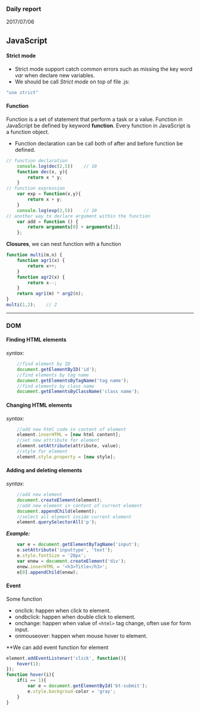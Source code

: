 
### Daily report
2017/07/06
## JavaScript 
#### Strict mode
-	Strict mode support catch common errors such as missing the key word *var* when declare new variables.
-	We should be call *Strict mode* on top of file .js:
```javascript
"use strict"
```
#### Function
Function is a set of statement that perform a task or a value. Function in JavaScript be defined by keyword **function**. Every function in JavaScript  is a function object.
-	Function declaration can be call both of after and before function be defined.
```javascript
// function declaration
	console.log(dec(2,5))    // 10
	function dec(x, y){
		return x * y;
	}
// function expression
	var exp = function(x,y){
		return x + y;
	}
	console.log(exp(2,5))    // 10
// another way to declare argument within the function
	var add = function () {
		return arguments[0] + arguments[1];
	};
```
**Closures**, we can nest function with a function
```javascript
function multi(m,n) {
	function agr1(x) {
		return x++;
	}
	function agr2(x) {
		return x--;
	}
	return agr1(m) * arg2(n);
}
multi(1,2);    // 2
```
_____
### DOM
#### Finding HTML elements
*syntax:*
```javascript
	//find element by ID
	document.getElementByID('id');
	//find elements by tag name
	document.getElementsByTagName('tag name');
	//find elements by class name
	document.getElementsByClassName('class name');
```
#### Changing HTML elements
*syntax:*
```javascript
	//add new html code in content of element
	element.innerHTML = [new html content];
	//set new attribute for element
	element.setAttribute(attribute, value);
	//style for element
	element.style.property = [new style];
```
#### Adding and deleting elements
*syntax:*
```javascript
	//add new element
	document.createElement(element);
	//add new element in content of current element
	document.appendChild(element);
	//select all element inside current element
	element.querySelectorAll('p');
```
***Example:***
```javascript
	var e = document.getElementByTagName('input');
	e.setAttribute('inputtype', 'text');
	e.style.fontSize = '20px';
	var enew = document.createElement('div');
	enew.innerHTML = '<h3>Title</h3>';
	e[0].appendChild(enew);
```

#### Event
Some function
-	onclick: happen when click to element.
-	ondbclick: happen when double click to element.
-	onchange: happen when value of `<html>` tag change, often use for form input.
-	onmouseover: happen when mouse hover to element.

**We can add event function for element
```javascript
element.addEventListener('click', function(){
	hover(1);	
});
function hover(i){
	if(i == 1){
		var e = document.getElementById('bt-submit');
		e.style.backgroud-color = 'gray';
	}
}
```

